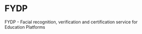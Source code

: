 FYDP
====

FYDP - Facial recognition, verification and certification service for Education Platforms
